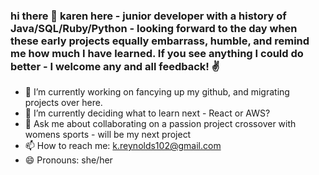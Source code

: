 ### hi there 👋 karen here - junior developer with a history of Java/SQL/Ruby/Python - looking forward to the day when these early projects equally embarrass, humble, and remind me how much I have learned. If you see anything I could do better - I welcome any and all feedback! ✌  


- 🔭 I’m currently working on fancying up my github, and migrating projects over here. 
- 🌱 I’m currently deciding what to learn next - React or AWS?
- 💬 Ask me about collaborating on a passion project crossover with womens sports - will be my next project
- 📫 How to reach me: k.reynolds102@gmail.com
- 😄 Pronouns: she/her

